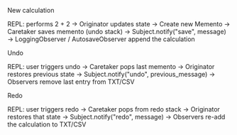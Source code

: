 New calculation

REPL: performs 2 + 2
→ Originator updates state
→ Create new Memento
→ Caretaker saves memento (undo stack)
→ Subject.notify("save", message)
→ LoggingObserver / AutosaveObserver append the calculation


Undo

REPL: user triggers undo
→ Caretaker pops last memento
→ Originator restores previous state
→ Subject.notify("undo", previous_message)
→ Observers remove last entry from TXT/CSV


Redo

REPL: user triggers redo
→ Caretaker pops from redo stack
→ Originator restores that state
→ Subject.notify("redo", message)
→ Observers re-add the calculation to TXT/CSV